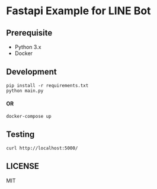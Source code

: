 # Fastapi Example for LINE Bot

## Prerequisite

- Python 3.x
- Docker

## Development

```
pip install -r requirements.txt
python main.py
```

#### OR

```shell
docker-compose up
```

## Testing

```shell
curl http://localhost:5000/
```

## LICENSE

MIT
